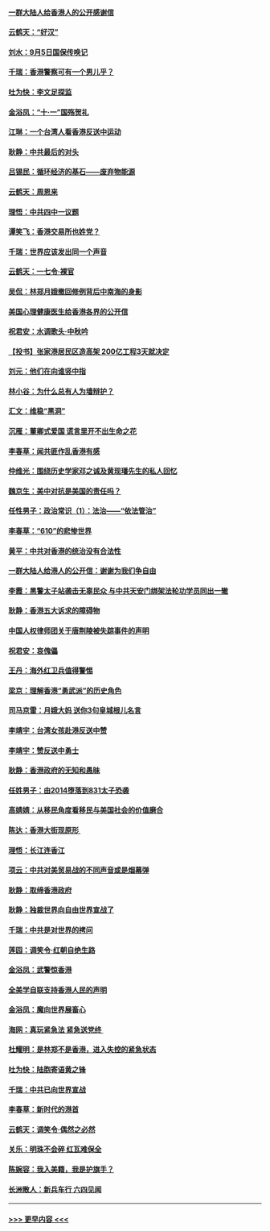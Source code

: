 #### [一群大陆人给香港人的公开感谢信](../pages/nsc993/n11514797.md?t=09120711) 
#### [云鹤天：“好汉”](../pages/nsc993/n11513536.md?t=09120711) 
#### [刘水：9月5日国保传唤记](../pages/nsc993/n11513460.md?t=09120711) 
#### [千瑞：香港警察可有一个男儿乎？](../pages/nsc993/n11513109.md?t=09120711) 
#### [吐为快：李文足探监](../pages/nsc993/n11509622.md?t=09120711) 
#### [金浴凤：“十‧一”国殇贺礼](../pages/nsc993/n11509593.md?t=09120711) 
#### [江琳：一个台湾人看香港反送中运动](../pages/nsc993/n11509211.md?t=09120711) 
#### [耿静：中共最后的对头](../pages/nsc993/n11508308.md?t=09120711) 
#### [吕锡民：循环经济的基石——废弃物能源](../pages/nsc993/n11508212.md?t=09120711) 
#### [云鹤天：周恩来](../pages/nsc993/n11508055.md?t=09120711) 
#### [理悟：中共四中一议题](../pages/nsc993/n11507782.md?t=09120711) 
#### [谭笑飞：香港交易所也姓党？](../pages/nsc993/n11507753.md?t=09120711) 
#### [千瑞：世界应该发出同一个声音](../pages/nsc993/n11507290.md?t=09120711) 
#### [云鹤天：一七令‧裸官](../pages/nsc993/n11507177.md?t=09120711) 
#### [吴侃：林郑月娥撤回修例背后中南海的身影](../pages/nsc993/n11506876.md?t=09120711) 
#### [美国心理健康医生给香港各界的公开信](../pages/nsc993/n11506809.md?t=09120711) 
#### [祝君安：水调歌头‧中秋吟](../pages/nsc993/n11506758.md?t=09120711) 
#### [【投书】张家港居民区造高架 200亿工程3天就决定](../pages/nsc993/n11506682.md?t=09120711) 
#### [刘元：他们在向谁竖中指](../pages/nsc993/n11505384.md?t=09120711) 
#### [林小谷：为什么总有人为墙辩护？](../pages/nsc993/n11505226.md?t=09120711) 
#### [汇文：维稳“黑洞”](../pages/nsc993/n11504347.md?t=09120711) 
#### [沉雁：董卿式爱国 谎言里开不出生命之花](../pages/nsc993/n11503215.md?t=09120711) 
#### [李春草：闻共匪作乱香港有感](../pages/nsc993/n11503072.md?t=09120711) 
#### [仲维光：围绕历史学家邓之诚及黄现璠先生的私人回忆](../pages/nsc993/n11501330.md?t=09120711) 
#### [魏京生：美中对抗是美国的责任吗？](../pages/nsc993/n11500723.md?t=09120711) 
#### [任性男子：政治常识（1）：法治——“依法管治”](../pages/nsc993/n11500791.md?t=09120711) 
#### [李春草：“610”的悲惨世界](../pages/nsc993/n11501141.md?t=09120711) 
#### [黄平：中共对香港的统治没有合法性](../pages/nsc993/n11499473.md?t=09120711) 
#### [一群大陆人给港人的公开信：谢谢为我们争自由](../pages/nsc993/n11500402.md?t=09120711) 
#### [李霞：黑警太子站袭击无辜民众 与中共天安门绑架法轮功学员同出一辙](../pages/nsc993/n11499805.md?t=09120711) 
#### [耿静：香港五大诉求的障碍物](../pages/nsc993/n11497578.md?t=09120711) 
#### [中国人权律师团关于唐荆陵被失踪事件的声明](../pages/nsc993/n11500014.md?t=09120711) 
#### [祝君安：哀傀儡](../pages/nsc993/n11499776.md?t=09120711) 
#### [王丹：海外红卫兵值得警惕](../pages/nsc993/n11498138.md?t=09120711) 
#### [梁京：理解香港“勇武派”的历史角色](../pages/nsc993/n11498006.md?t=09120711) 
#### [司马京雷：月娥大妈  送你3句皇城根儿名言](../pages/nsc993/n11497885.md?t=09120711) 
#### [李靖宇：台湾女孩赴港反送中赞](../pages/nsc993/n11497721.md?t=09120711) 
#### [李靖宇：赞反送中勇士](../pages/nsc993/n11497452.md?t=09120711) 
#### [耿静：香港政府的无知和愚昧](../pages/nsc993/n11494238.md?t=09120711) 
#### [任姓男子：由2014堕落到831太子恐袭](../pages/nsc993/n11496683.md?t=09120711) 
#### [高婧婧：从移民角度看移民与美国社会的价值磨合](../pages/nsc993/n11495757.md?t=09120711) 
#### [陈达：香港大街现原形 ](../pages/nsc993/n11495441.md?t=09120711) 
#### [理悟：长江连香江](../pages/nsc993/n11495377.md?t=09120711) 
#### [项云：中共对美贸易战的不同声音或是烟幕弹](../pages/nsc993/n11494929.md?t=09120711) 
#### [耿静：取缔香港政府](../pages/nsc993/n11494218.md?t=09120711) 
#### [耿静：独裁世界向自由世界宣战了](../pages/nsc993/n11494190.md?t=09120711) 
#### [千瑞：中共是对世界的拷问](../pages/nsc993/n11493021.md?t=09120711) 
#### [莲园：调笑令‧红朝自绝生路](../pages/nsc993/n11493011.md?t=09120711) 
#### [金浴凤：武警惊香港](../pages/nsc993/n11492994.md?t=09120711) 
#### [全美学自联支持香港人民的声明](../pages/nsc993/n11492630.md?t=09120711) 
#### [金浴凤：魔向世界展畜心](../pages/nsc993/n11492599.md?t=09120711) 
#### [海网：真玩紧急法 紧急送党终 ](../pages/nsc993/n11492535.md?t=09120711) 
#### [杜耀明：是林郑不是香港，进入失控的紧急状态](../pages/nsc993/n11491420.md?t=09120711) 
#### [吐为快：陆胞寄语黄之锋](../pages/nsc993/n11491117.md?t=09120711) 
#### [千瑞：中共已向世界宣战](../pages/nsc993/n11490123.md?t=09120711) 
#### [李春草：新时代的港首](../pages/nsc993/n11489864.md?t=09120711) 
#### [云鹤天：调笑令·偶然之必然](../pages/nsc993/n11489701.md?t=09120711) 
#### [关乐：明珠不会碎 红瓦难保全](../pages/nsc993/n11489647.md?t=09120711) 
#### [陈婉容：我入美籍，我是护旗手？](../pages/nsc993/n11487908.md?t=09120711) 
#### [长洲散人：新兵车行 六四见闻](../pages/nsc993/n11487729.md?t=09120711) 

----
#### [ >>> 更早内容 <<< ](../indexes/nsc993-earlier.md)
